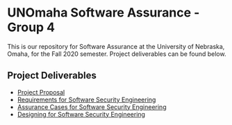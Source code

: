 # UNOmaha Software Assurance - Group 4

This is our repository for Software Assurance at the University of Nebraska, Omaha, for the Fall 2020 semester. Project deliverables can be found below.

## Project Deliverables
* [Project Proposal](Proposal.md)
* [Requirements for Software Security Engineering](Requirements.md)
* [Assurance Cases for Software Security Engineering](AssuranceCases.md)
* [Designing for Software Security Engineering](Design.md)
